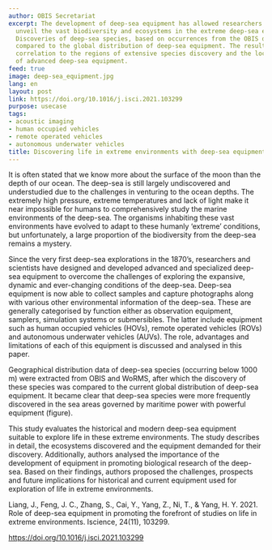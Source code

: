 ```yaml
---
author: OBIS Secretariat
excerpt: The development of deep-sea equipment has allowed researchers to start to
  unveil the vast biodiversity and ecosystems in the extreme deep-sea environments.
  Discoveries of deep-sea species, based on occurrences from the OBIS database, were
  compared to the global distribution of deep-sea equipment. The results suggest a
  correlation to the regions of extensive species discovery and the locational distribution
  of advanced deep-sea equipment.
feed: true
image: deep-sea_equipment.jpg
lang: en
layout: post
link: https://doi.org/10.1016/j.isci.2021.103299
purpose: usecase
tags:
- acoustic imaging
- human occupied vehicles
- remote operated vehicles
- autonomous underwater vehicles
title: Discovering life in extreme environments with deep-sea equipment
---
```


<p>It is often stated that we know more about the surface of the moon than the depth of our ocean. The deep-sea is still largely undiscovered and understudied due to the challenges in venturing to the ocean depths. The extremely high pressure, extreme temperatures and lack of light make it near impossible for humans to comprehensively study the marine environments of the deep-sea. The organisms inhabiting these vast environments have evolved to adapt to these humanly ‘extreme’ conditions, but unfortunately, a large proportion of the biodiversity from the deep-sea remains a mystery. 

Since the very first deep-sea explorations in the 1870’s, researchers and scientists have designed and developed advanced and specialized deep-sea equipment to overcome the challenges of exploring the expansive, dynamic and ever-changing conditions of the deep-sea. Deep-sea equipment is now able to collect samples and capture photographs along with various other environmental information of the deep-sea. These are generally categorised by function either as observation equipment, samplers, simulation systems or submersibles. The latter include equipment such as human occupied vehicles (HOVs), remote operated vehicles (ROVs) and autonomous underwater vehicles (AUVs). The role, advantages and limitations of each of this equipment is discussed and analysed in this paper. 

Geographical distribution data of deep-sea species (occurring below 1000 m) were extracted from OBIS and WoRMS, after which the discovery of these species was compared to the current global distribution of deep-sea equipment. It became clear that deep-sea species were more frequently discovered in the sea areas governed by maritime power with powerful equipment (figure).

This study evaluates the historical and modern deep-sea equipment suitable to explore life in these extreme environments. The study describes in detail, the ecosystems discovered and the equipment demanded for their discovery. Additionally, authors analysed the importance of the development of equipment in promoting biological research of the deep-sea. Based on their findings, authors proposed the challenges, prospects and future implications for historical and current equipment used for exploration of life in extreme environments.
</p>

<p>Liang, J., Feng, J. C., Zhang, S., Cai, Y., Yang, Z., Ni, T., & Yang, H. Y. 2021. Role of deep-sea equipment in promoting the forefront of studies on life in extreme environments. Iscience, 24(11), 103299.</p>

https://doi.org/10.1016/j.isci.2021.103299